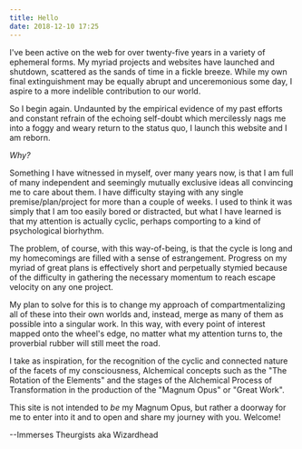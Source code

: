 ```yaml
---
title: Hello
date: 2018-12-10 17:25
---
```

I've been active on the web for over twenty-five years in a variety of ephemeral forms. My myriad projects and websites have launched and shutdown, scattered as the sands of time in a fickle breeze. While my own final extinguishment may be equally abrupt and unceremonious some day, I aspire to a more indelible contribution to our world.

So I begin again. Undaunted by the empirical evidence of my past efforts and constant refrain of the echoing self-doubt which mercilessly nags me into a foggy and weary return to the status quo, I launch this website and I am reborn.

*Why?*

<!-- more -->

Something I have witnessed in myself, over many years now, is that I am full of many independent and seemingly mutually exclusive ideas all convincing me to care about them. I have difficulty staying with any single premise/plan/project for more than a couple of weeks. I used to think it was simply that I am too easily bored or distracted, but what I have learned is that my attention is actually cyclic, perhaps comporting to a kind of psychological biorhythm.

The problem, of course, with this way-of-being, is that the cycle is long and my homecomings are filled with a sense of estrangement. Progress on my myriad of great plans is effectively short and perpetually stymied because of the difficulty in gathering the necessary momentum to reach escape velocity on any one project.

My plan to solve for this is to change my approach of compartmentalizing all of these into their own worlds and, instead, merge as many of them as possible into a singular work. In this way, with every point of interest mapped onto the wheel's edge, no matter what my attention turns to, the proverbial rubber will still meet the road.

I take as inspiration, for the recognition of the cyclic and connected nature of the facets of my consciousness, Alchemical concepts such as the "The Rotation of the Elements" and the stages of the Alchemical Process of Transformation in the production of the "Magnum Opus" or "Great Work".

This site is not intended to *be* my Magnum Opus, but rather a doorway for me to enter into it and to open and share my journey with you. Welcome!

--Immerses Theurgists aka Wizardhead
